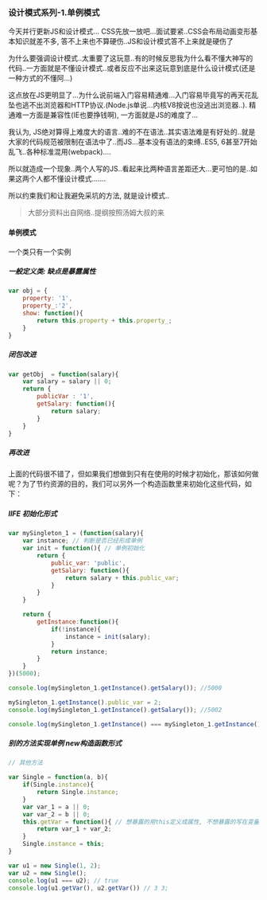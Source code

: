 ### 设计模式系列-1.单例模式

今天并行更新JS和设计模式... CSS先放一放吧...面试要紧..CSS会布局动画变形基本知识就差不多, 答不上来也不算硬伤..JS和设计模式答不上来就是硬伤了

为什么要强调设计模式..太重要了这玩意..有的时候反思我为什么看不懂大神写的代码..一方面就是不懂设计模式..或者反应不出来这玩意到底是什么设计模式(还是一种方式的不懂阿...)

这点放在JS更明显了...为什么说前端入门容易精通难...入门容易毕竟写的再天花乱坠也逃不出浏览器和HTTP协议.(Node.js单说...内核V8按说也没逃出浏览器..). 精通难一方面是兼容性(IE也要挣钱啊), 一方面就是JS的难度了...

我认为, JS绝对算得上难度大的语言..难的不在语法..其实语法难是有好处的..就是大家的代码规范被限制在语法中了..而JS...基本没有语法的束缚..ES5, 6甚至7开始乱飞..各种标准混用(webpack)....

所以就造成一个现象..两个人写的JS..看起来比两种语言差距还大...更可怕的是..如果这两个人都不懂设计模式.......

所以约束我们和让我避免采坑的方法, 就是设计模式..

> 大部分资料出自网络..提纲按照汤姆大叔的来
#### 单例模式
一个类只有一个实例
##### 一般定义类: 缺点是暴露属性
```js
var obj = {
	property: '1',
	property_:'2',
	show: function(){
		return this.property + this.property_;
	}
}
```
##### 闭包改进
```js
var getObj  = function(salary){
	var salary = salary || 0;
	return {
		publicVar : '1',
		getSalary: function(){
			return salary;
		}
	}
}
```
##### 再改进
上面的代码很不错了，但如果我们想做到只有在使用的时候才初始化，那该如何做呢？为了节约资源的目的，我们可以另外一个构造函数里来初始化这些代码，如下：

##### IIFE 初始化形式
```js
var mySingleton_1 = (function(salary){
    var instance; // 判断是否已经形成单例
    var init = function(){ // 单例初始化
        return {
            public_var: 'public',
            getSalary: function(){
                return salary + this.public_var;
            }
        }
    }

    return {
        getInstance:function(){
            if(!instance){
                instance = init(salary);
            }
            return instance;
        }
    }
})(5000);

console.log(mySingleton_1.getInstance().getSalary()); //5000

mySingleton_1.getInstance().public_var = 2;
console.log(mySingleton_1.getInstance().getSalary()); //5002

console.log(mySingleton_1.getInstance() === mySingleton_1.getInstance()); // true
```

##### 别的方法实现单例 new构造函数形式
```javascript
// 其他方法

var Single = function(a, b){
    if(Single.instance){
        return Single.instance;
    }
    var var_1 = a || 0;
    var var_2 = b || 0;
    this.getVar = function(){ // 想暴露的用this定义成属性, 不想暴露的写在变量里闭包用属性方法去访问
        return var_1 + var_2;
    }
    Single.instance = this;
}

var u1 = new Single(1, 2);
var u2 = new Single();
console.log(u1 === u2); // true
console.log(u1.getVar(), u2.getVar()) // 3 3;
```
